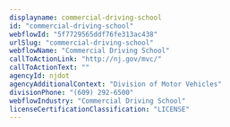```yaml
---
displayname: commercial-driving-school
id: "commercial-driving-school"
webflowId: "5f7729565ddf76fe313ac438"
urlSlug: "commercial-driving-school"
webflowName: "Commercial Driving School"
callToActionLink: "http://nj.gov/mvc/"
callToActionText: ""
agencyId: njdot
agencyAdditionalContext: "Division of Motor Vehicles"
divisionPhone: "(609) 292-6500"
webflowIndustry: "Commercial Driving School"
licenseCertificationClassification: "LICENSE"
---
```

